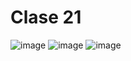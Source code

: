 # Clase 21
![image](https://user-images.githubusercontent.com/84553507/223924536-bdb7ea4b-8f68-4fd4-a888-70badff4b301.png)
![image](https://user-images.githubusercontent.com/84553507/223924607-1201f8f9-e3d4-4265-8019-0df32870c761.png)
![image](https://user-images.githubusercontent.com/84553507/223924645-c380fb30-5601-48c6-ad5e-d383261b872e.png)
